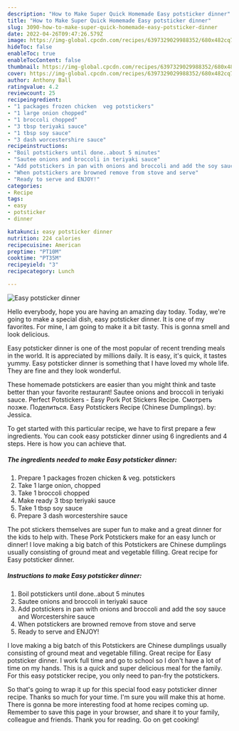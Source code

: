 ```yaml
---
description: "How to Make Super Quick Homemade Easy potsticker dinner"
title: "How to Make Super Quick Homemade Easy potsticker dinner"
slug: 3090-how-to-make-super-quick-homemade-easy-potsticker-dinner
date: 2022-04-26T09:47:26.579Z
image: https://img-global.cpcdn.com/recipes/6397329029988352/680x482cq70/easy-potsticker-dinner-recipe-main-photo.jpg
hideToc: false
enableToc: true
enableTocContent: false
thumbnail: https://img-global.cpcdn.com/recipes/6397329029988352/680x482cq70/easy-potsticker-dinner-recipe-main-photo.jpg
cover: https://img-global.cpcdn.com/recipes/6397329029988352/680x482cq70/easy-potsticker-dinner-recipe-main-photo.jpg
author: Anthony Ball
ratingvalue: 4.2
reviewcount: 25
recipeingredient:
- "1 packages frozen chicken  veg potstickers"
- "1 large onion chopped"
- "1 broccoli chopped"
- "3 tbsp teriyaki sauce"
- "1 tbsp soy sauce"
- "3 dash worcestershire sauce"
recipeinstructions:
- "Boil potstickers until done..about 5 minutes"
- "Sautee onions and broccoli in teriyaki sauce"
- "Add potstickers in pan with onions and broccoli and add the soy sauce and Worcestershire sauce"
- "When potstickers are browned remove from stove and serve"
- "Ready to serve and ENJOY!"
categories:
- Recipe
tags:
- easy
- potsticker
- dinner

katakunci: easy potsticker dinner 
nutrition: 224 calories
recipecuisine: American
preptime: "PT10M"
cooktime: "PT35M"
recipeyield: "3"
recipecategory: Lunch

---
```



![Easy potsticker dinner](https://img-global.cpcdn.com/recipes/6397329029988352/680x482cq70/easy-potsticker-dinner-recipe-main-photo.jpg)

Hello everybody, hope you are having an amazing day today. Today, we're going to make a special dish, easy potsticker dinner. It is one of my favorites. For mine, I am going to make it a bit tasty. This is gonna smell and look delicious.

Easy potsticker dinner is one of the most popular of recent trending meals in the world. It is appreciated by millions daily. It is easy, it's quick, it tastes yummy. Easy potsticker dinner is something that I have loved my whole life. They are fine and they look wonderful.

These homemade potstickers are easier than you might think and taste better than your favorite restaurant! Sautee onions and broccoli in teriyaki sauce. Perfect Potstickers - Easy Pork Pot Stickers Recipe. Смотреть позже. Поделиться. Easy Potstickers Recipe (Chinese Dumplings). by: Jessica.


To get started with this particular recipe, we have to first prepare a few ingredients. You can cook easy potsticker dinner using 6 ingredients and 4 steps. Here is how you can achieve that.

<!--inarticleads1-->

##### The ingredients needed to make Easy potsticker dinner:

1. Prepare 1 packages frozen chicken & veg. potstickers
1. Take 1 large onion, chopped
1. Take 1 broccoli chopped
1. Make ready 3 tbsp teriyaki sauce
1. Take 1 tbsp soy sauce
1. Prepare 3 dash worcestershire sauce


The pot stickers themselves are super fun to make and a great dinner for the kids to help with. These Pork Potstickers make for an easy lunch or dinner! I love making a big batch of this Potstickers are Chinese dumplings usually consisting of ground meat and vegetable filling. Great recipe for Easy potsticker dinner. 

<!--inarticleads2-->

##### Instructions to make Easy potsticker dinner:

1. Boil potstickers until done..about 5 minutes
1. Sautee onions and broccoli in teriyaki sauce
1. Add potstickers in pan with onions and broccoli and add the soy sauce and Worcestershire sauce
1. When potstickers are browned remove from stove and serve
1. Ready to serve and ENJOY!

I love making a big batch of this Potstickers are Chinese dumplings usually consisting of ground meat and vegetable filling. Great recipe for Easy potsticker dinner. I work full time and go to school so I don&#39;t have a lot of time on my hands. This is a quick and super delicious meal for the family. For this easy potsticker recipe, you only need to pan-fry the potstickers. 

So that's going to wrap it up for this special food easy potsticker dinner recipe. Thanks so much for your time. I'm sure you will make this at home. There is gonna be more interesting food at home recipes coming up. Remember to save this page in your browser, and share it to your family, colleague and friends. Thank you for reading. Go on get cooking!
